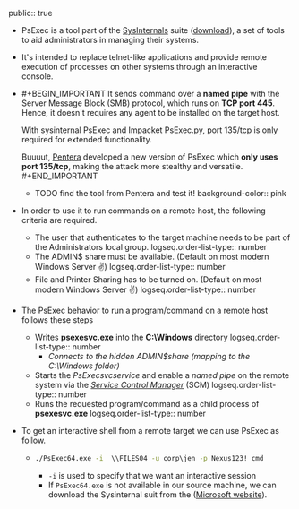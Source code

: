 public:: true

- PsExec is a tool part of the [SysInternals](https://learn.microsoft.com/en-us/sysinternals/) suite ([download](https://learn.microsoft.com/en-us/sysinternals/downloads/sysinternals-suite)), a set of tools to aid administrators in managing their systems.
- It's intended to replace telnet-like applications and provide remote execution of processes on other systems through an interactive console.
- #+BEGIN_IMPORTANT
  It sends command over a **named pipe** with the Server Message Block (SMB) protocol, which runs on **TCP port 445**. Hence, it doesn't requires any agent to be installed on the target host.
  
  With sysinternal PsExec and Impacket PsExec.py, port 135/tcp is only required for extended functionality.
  
  Buuuut, [Pentera]([https://pentera.io/blog/135-is-the-new-445/](https://pentera.io/resources/research/135-is-the-new-445-psexec-over-remote-procedure-calls-by-pentera-labs/)) developed a new version of PsExec which **only uses port 135/tcp**, making the attack more stealthy and versatile. 
  #+END_IMPORTANT
	- TODO find the tool from Pentera and test it!
	  background-color:: pink
- In order to use it to run commands on a remote host, the following criteria are required.
	- The user that authenticates to the target machine needs to be part of the Administrators local group.
	  logseq.order-list-type:: number
	- The ADMIN$ share must be available. (Default on most modern Windows Server ✌️)
	  logseq.order-list-type:: number
	- File and Printer Sharing has to be turned on. (Default on most modern Windows Server ✌️)
	  logseq.order-list-type:: number
- The PsExec behavior to run a program/command on a remote host follows these steps
	- Writes **psexesvc.exe** into the **C:\Windows** directory
	  logseq.order-list-type:: number
		- *Connects to the hidden ADMIN$share (mapping to the C:\Windows folder)*
	- Starts the *PsExecsvcservice* and enable a *named pipe* on the remote system via the [*Service Control Manager*](https://en.wikipedia.org/wiki/Service_Control_Manager) (SCM)
	  logseq.order-list-type:: number
	- Runs the requested program/command as a child process of **psexesvc.exe**
	  logseq.order-list-type:: number
- To get an interactive shell from a remote target we can use PsExec as follow.
	- ```cmd
	  ./PsExec64.exe -i  \\FILES04 -u corp\jen -p Nexus123! cmd
	  ```
		- `-i` is used to specify that we want an interactive session
		- If `PsExec64.exe` is not available in our source machine, we can download the Sysinternal suit from the ([Microsoft website](https://learn.microsoft.com/en-us/sysinternals/downloads/sysinternals-suite)).